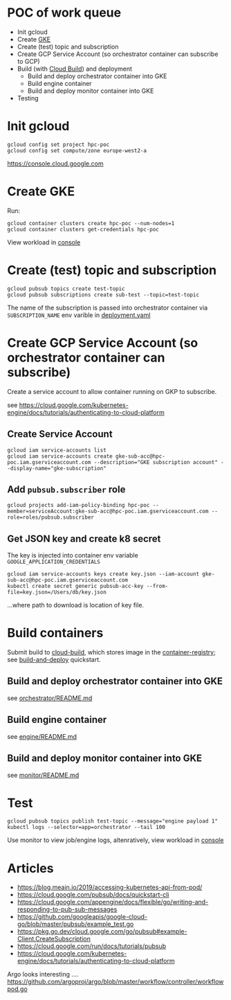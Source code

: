 
# POC of work queue

* Init gcloud
* Create [GKE](https://cloud.google.com/kubernetes-engine/docs/quickstart) 
* Create (test) topic and subscription
* Create GCP Service Account (so orchestrator container can subscribe to GCP)
* Build (with [Cloud Build](https://cloud.google.com/cloud-build)) and deployment  
  * Build and deploy orchestrator container into GKE 
  * Build engine container
  * Build and deploy monitor container into GKE 
* Testing

# Init gcloud
```
gcloud config set project hpc-poc
gcloud config set compute/zone europe-west2-a
```

https://console.cloud.google.com

# Create GKE 
Run:
```
gcloud container clusters create hpc-poc --num-nodes=1
gcloud container clusters get-credentials hpc-poc
```

View workload in [console](https://console.cloud.google.com/kubernetes/workload/)

# Create (test) topic and subscription
```
gcloud pubsub topics create test-topic
gcloud pubsub subscriptions create sub-test --topic=test-topic
```
The name of the subscription is passed into orchestrator container via `SUBSCRIPTION_NAME` env varible in [deployment.yaml](orchestrator/deployment.yaml)

# Create GCP Service Account (so orchestrator container can subscribe)
Create a service account to allow container running on GKP to subscribe.

see https://cloud.google.com/kubernetes-engine/docs/tutorials/authenticating-to-cloud-platform

## Create Service Account
```
gcloud iam service-accounts list
gcloud iam service-accounts create gke-sub-acc@hpc-poc.iam.gserviceaccount.com --description="GKE subscription account" --display-name="gke-subscription"
```
## Add `pubsub.subscriber` role
```
gcloud projects add-iam-policy-binding hpc-poc --member=serviceAccount:gke-sub-acc@hpc-poc.iam.gserviceaccount.com --role=roles/pubsub.subscriber
```
## Get JSON key and create k8 secret
The key is injected into container env variable `GOOGLE_APPLICATION_CREDENTIALS` 

```
gcloud iam service-accounts keys create key.json --iam-account gke-sub-acc@hpc-poc.iam.gserviceaccount.com 
kubectl create secret generic pubsub-acc-key --from-file=key.json=/Users/db/key.json
```
...where path to download is location of key file.

# Build containers
Submit build to [cloud-build](https://cloud.google.com/cloud-build), which stores image in the [container-registry](https://cloud.google.com/container-registry); see [build-and-deploy](https://cloud.google.com/run/docs/quickstarts/build-and-deploy) quickstart.

## Build and deploy orchestrator container into GKE 
see [orchestrator/README.md](orchestrator/README.md)

## Build engine container
see [engine/README.md](engine/README.md)

## Build and deploy monitor container into GKE 
see [monitor/README.md](monitor/README.md)

# Test
```
gcloud pubsub topics publish test-topic --message="engine payload 1"
kubectl logs --selector=app=orchestrator --tail 100
```

Use monitor to view job/engine logs, altenratively, view workload in [console](https://console.cloud.google.com/kubernetes/workload/)


# Articles 
* https://blog.meain.io/2019/accessing-kubernetes-api-from-pod/
* https://cloud.google.com/pubsub/docs/quickstart-cli
* https://cloud.google.com/appengine/docs/flexible/go/writing-and-responding-to-pub-sub-messages
* https://github.com/googleapis/google-cloud-go/blob/master/pubsub/example_test.go
* https://pkg.go.dev/cloud.google.com/go/pubsub#example-Client.CreateSubscription
* https://cloud.google.com/run/docs/tutorials/pubsub
* https://cloud.google.com/kubernetes-engine/docs/tutorials/authenticating-to-cloud-platform

Argo looks interesting ....
https://github.com/argoproj/argo/blob/master/workflow/controller/workflowpod.go
